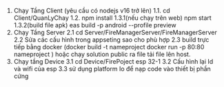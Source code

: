 1. Chạy Tầng Client (yêu cầu có nodejs v16 trở lên)
    1.1. cd Client/QuanLyChay
    1.2. npm install
    1.3.1(nếu chạy trên web) npm start
    1.3.2(build file apk) eas build -p android --profile preview
2. Chạy Tầng Server 
    2.1 cd Server/FireManagerServer/FireManagerServer
    2.2 Sửa các cấu hình trong appseting sao cho phù hợp
    2.3 build trực tiếp bằng docker
     (docker build -t nameproject
    docker run -p 80:80 nameproject
     ) hoặc chạy solution public ra file tải file lên host.
3. Chạy tầng Device 
   3.1 cd Device/FirePoject esp 32-1
   3.2 Cấu hình lại Id và wifi của esp
   3.3 sử dụng platform Io để nạp code vào thiết bị phần cứng